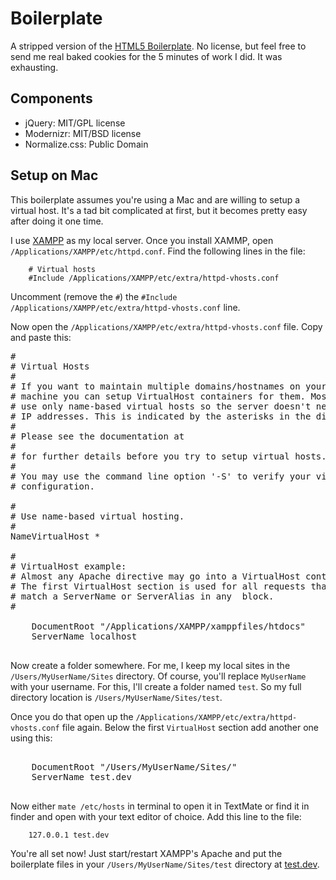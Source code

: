 # Boilerplate

A stripped version of the [HTML5 Boilerplate](http://html5boilerplate.com). No license, but feel free to send me real baked cookies for the 5 minutes of work I did. It was exhausting.


## Components

* jQuery: MIT/GPL license
* Modernizr: MIT/BSD license
* Normalize.css: Public Domain

## Setup on Mac

This boilerplate assumes you're using a Mac and are willing to setup a virtual host. It's a tad bit complicated at first, but it becomes pretty easy after doing it one time.

I use [XAMPP](http://www.apachefriends.org/en/xampp.html) as my local server. Once you install XAMMP, open `/Applications/XAMPP/etc/httpd.conf`. Find the following lines in the file:

        # Virtual hosts
        #Include /Applications/XAMPP/etc/extra/httpd-vhosts.conf

Uncomment (remove the `#`) the `#Include /Applications/XAMPP/etc/extra/httpd-vhosts.conf` line.

Now open the `/Applications/XAMPP/etc/extra/httpd-vhosts.conf` file. Copy and paste this:

<pre>
#
# Virtual Hosts
#
# If you want to maintain multiple domains/hostnames on your
# machine you can setup VirtualHost containers for them. Most configurations
# use only name-based virtual hosts so the server doesn't need to worry about
# IP addresses. This is indicated by the asterisks in the directives below.
#
# Please see the documentation at 
# <URL:http://httpd.apache.org/docs/2.2/vhosts/>
# for further details before you try to setup virtual hosts.
#
# You may use the command line option '-S' to verify your virtual host
# configuration.

#
# Use name-based virtual hosting.
#
NameVirtualHost *

#
# VirtualHost example:
# Almost any Apache directive may go into a VirtualHost container.
# The first VirtualHost section is used for all requests that do not
# match a ServerName or ServerAlias in any <VirtualHost> block.
#
<VirtualHost *>
    DocumentRoot "/Applications/XAMPP/xamppfiles/htdocs"
    ServerName localhost
</VirtualHost>
</pre>

Now create a folder somewhere. For me, I keep my local sites in the `/Users/MyUserName/Sites` directory. Of course, you'll replace `MyUserName` with your username. For this, I'll create a folder named `test`. So my full directory location is `/Users/MyUserName/Sites/test`.

Once you do that open up the `/Applications/XAMPP/etc/extra/httpd-vhosts.conf` file again. Below the first `VirtualHost` section add another one using this:

<pre>
<VirtualHost *>
    DocumentRoot "/Users/MyUserName/Sites/"
    ServerName test.dev
</VirtualHost>
</pre>

Now either `mate /etc/hosts` in terminal to open it in TextMate or find it in finder and open with your text editor of choice. Add this line to the file:

        127.0.0.1 test.dev

You're all set now! Just start/restart XAMPP's Apache and put the boilerplate files in your `/Users/MyUserName/Sites/test` directory at [test.dev](http://test.dev).